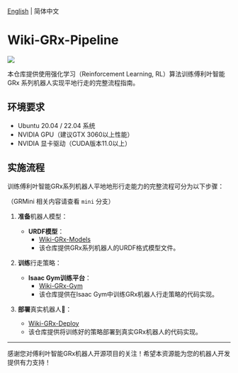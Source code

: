 [English](README.en.md) | 简体中文

# Wiki-GRx-Pipeline

![](pictures/7.png)

本仓库提供使用强化学习（Reinforcement Learning, RL）算法训练傅利叶智能 GRx 系列机器人实现平地行走的完整流程指南。

## 环境要求

- Ubuntu 20.04 / 22.04 系统
- NVIDIA GPU（建议GTX 3060以上性能）
- NVIDIA 显卡驱动（CUDA版本11.0以上）

## 实施流程

训练傅利叶智能GRx系列机器人平地地形行走能力的完整流程可分为以下步骤：

（GRMini 相关内容请查看 `mini` 分支）

1. **准备**机器人模型：
    - **URDF模型**：
        - [Wiki-GRx-Models](https://github.com/FFTAI/wiki-grx-models)
        - 该仓库提供GRx系列机器人的URDF格式模型文件。

2. **训练**行走策略：
    - **Isaac Gym训练平台**：
        - [Wiki-GRx-Gym](https://github.com/FFTAI/wiki-grx-gym)
        - 该仓库提供在Isaac Gym中训练GRx机器人行走策略的代码实现。

3. **部署**真实机器人🤖：
    - [Wiki-GRx-Deploy](https://github.com/FFTAI/wiki-grx-deploy)
    - 该仓库提供将训练好的策略部署到真实GRx机器人的代码实现。

---

感谢您对傅利叶智能GRx机器人开源项目的关注！希望本资源能为您的机器人开发提供有力支持！